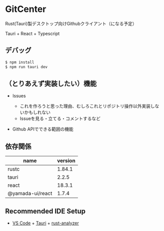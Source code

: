 # GitCenter

Rust(Tauri)製デスクトップ向けGithubクライアント（になる予定）

Tauri + React + Typescript

## デバッグ
```bash
$ npm install
$ npm run tauri dev
```

## （とりあえず実装したい）機能

- Issues
  - これを作ろうと思った理由、むしろこれとリポジトリ操作以外実装しないかもしれない
  - Issueを見る・立てる・コメントするなど
 
- Github APIでできる範囲の機能

## 依存関係

| name | version |
| - | - |
| rustc | 1.84.1 |
| tauri | 2.2.5 |
| react | 18.3.1 |
| @yamada-ui/react | 1.7.4 |

## Recommended IDE Setup

- [VS Code](https://code.visualstudio.com/) + [Tauri](https://marketplace.visualstudio.com/items?itemName=tauri-apps.tauri-vscode) + [rust-analyzer](https://marketplace.visualstudio.com/items?itemName=rust-lang.rust-analyzer)

